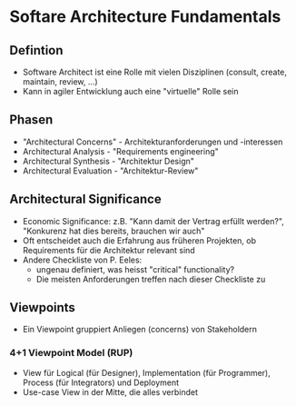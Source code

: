 # Softare Architecture Fundamentals
## Defintion
- Software Architect ist eine Rolle  mit vielen Disziplinen (consult, create, maintain, review, ...)
- Kann in agiler Entwicklung auch eine "virtuelle" Rolle sein

## Phasen
- "Architectural Concerns" - Architekturanforderungen und -interessen
- Architectural Analysis - "Requirements engineering"
- Architectural Synthesis - "Architektur Design"
- Architectural Evaluation - "Architektur-Review"

## Architectural Significance
- Economic Significance: z.B. "Kann damit der Vertrag erfüllt werden?", "Konkurenz hat dies bereits, brauchen wir auch"
- Oft entscheidet auch die Erfahrung aus früheren Projekten, ob Requirements für die Architektur relevant sind
- Andere Checkliste von P. Eeles:
    - ungenau definiert, was heisst "critical" functionality?
    - Die meisten Anforderungen treffen nach dieser Checkliste zu

## Viewpoints
- Ein Viewpoint gruppiert Anliegen (concerns) von Stakeholdern

### 4+1 Viewpoint Model (RUP)
- View für Logical (für Designer), Implementation (für Programmer), Process (für Integrators) und Deployment
- Use-case View in der Mitte, die alles verbindet
